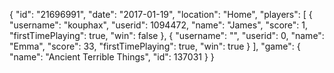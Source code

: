 {
  "id": "21696991",
  "date": "2017-01-19",
  "location": "Home",
  "players": [
    {
      "username": "kouphax",
      "userid": 1094472,
      "name": "James",
      "score": 1,
      "firstTimePlaying": true,
      "win": false
    },
    {
      "username": "",
      "userid": 0,
      "name": "Emma",
      "score": 33,
      "firstTimePlaying": true,
      "win": true
    }
  ],
  "game": {
    "name": "Ancient Terrible Things",
    "id": 137031
  }
}
